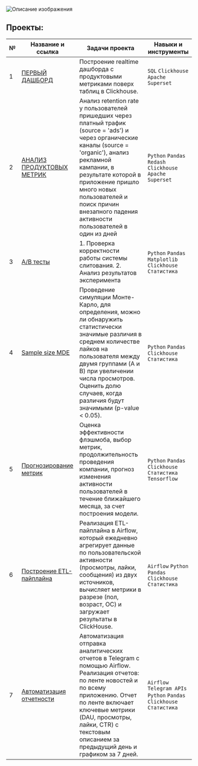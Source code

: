 ![Описание изображения](https://sun9-67.userapi.com/impg/rSHiylxAeR61REFdsVFe3G-BQU9ML9PJ4_nzZw/C9qVqZFcCcs.jpg?size=1280x171&quality=95&sign=161db6ee27a13d7248a03c5143012eb7&type=album)



## Проекты:
| №| Название и ссылка | Задачи проекта                                                     | Навыки и инструменты           |  
|-----------|-------------------|------------------------------------------------------------------|-----------------------------------|
|1              |[ПЕРВЫЙ ДАШБОРД](https://github.com/Vershinin-Artem/Data_Analyst_Simulator/tree/main/lesson_1)| Построение realtime дашборда с продуктовыми метриками поверх таблиц в Clickhouse.|`SQL` `Clickhouse` `Apache Superset`|
|2              |[АНАЛИЗ ПРОДУКТОВЫХ МЕТРИК](https://github.com/Vershinin-Artem/Data_Analyst_Simulator/tree/main/lesson_2)|Анализ retention rate у пользователей пришедших через платный трафик (source = 'ads') и через органические каналы (source = 'organic'), анализ рекламной кампании, в результате которой в приложение пришло много новых пользователей и поиск причин внезапного падения активности пользователей в один из дней|`Python` `Pandas` `Redash` `Clickhouse` `Apache Superset`|
|3              |[A/B тесты](https://github.com/Vershinin-Artem/Data_Analyst_Simulator/tree/main/lesson_3)| 1. Проверка корректности работы системы слитования. 2. Анализ результатов эксперимента    |`Python` `Pandas` `Matplotlib` `Clickhouse` `Статистика` |
|4              |[Sample size MDE](https://github.com/Vershinin-Artem/Data_Analyst_Simulator/tree/main/lesson_4)| Проведение симуляции Монте-Карло, для определения, можно ли обнаружить статистически значимые различия в среднем количестве лайков на пользователя между двумя группами (A и B) при увеличении числа просмотров. Оценить долю случаев, когда различия будут значимыми (p-value < 0.05).  |`Python` `Pandas` `Clickhouse` `Статистика`|
|5              |[Прогнозирование метрик](https://github.com/Vershinin-Artem/Data_Analyst_Simulator/tree/main/lesson_5)| Оценка эффективности флэшмоба, выбор метрик, продолжительность проведения компании, прогноз изменения активности пользователей в течение ближайшего месяца, за счет построения модели.    |`Python` `Pandas` `Clickhouse` `Статистика` `Tensorflow`|
|6              |[Построение ETL-пайплайна](https://github.com/Vershinin-Artem/Data_Analyst_Simulator/tree/main/lesson_6)| Реализация ETL-пайплайна в Airflow, который ежедневно агрегирует данные по пользовательской активности (просмотры, лайки, сообщения) из двух источников, вычисляет метрики в разрезе (пол, возраст, ОС) и загружает результаты в ClickHouse.  |`Airflow` `Python` `Pandas` `Clickhouse` `Статистика` |
|7              |[Автоматизация отчетности](https://github.com/Vershinin-Artem/Data_Analyst_Simulator/tree/main/lesson_7)| Автоматизация отправка аналитических отчетов в Telegram с помощью Airflow. Реализация отчетов: по ленте новостей и по всему приложению. Отчет по ленте включает ключевые метрики (DAU, просмотры, лайки, CTR) с текстовым описанием за предыдущий день и графиком за 7 дней. |`Airflow` `Telegram APIs` `Python` `Pandas` `Clickhouse` `Статистика` |




